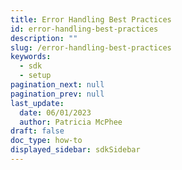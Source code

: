 ```yaml
---
title: Error Handling Best Practices
id: error-handling-best-practices
description: ""
slug: /error-handling-best-practices
keywords:
  - sdk
  - setup
pagination_next: null
pagination_prev: null
last_update:
  date: 06/01/2023
  author: Patricia McPhee
draft: false
doc_type: how-to
displayed_sidebar: sdkSidebar
---
```

